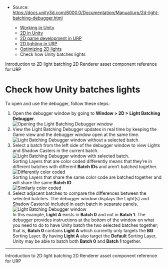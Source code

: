 * Source: https://docs.unity3d.com/6000.0/Documentation/Manual/urp/2d-light-batching-debugger.html

  * [Working in Unity](https://docs.unity3d.com/6000.0/Documentation/Manual/working-in-unity.html)
  * [2D in Unity](https://docs.unity3d.com/6000.0/Documentation/Manual/Unity2D.html)
  * [2D game development in URP](https://docs.unity3d.com/6000.0/Documentation/Manual/2d-urp-landing.html)
  * [2D lighting in URP](https://docs.unity3d.com/6000.0/Documentation/Manual/urp/2d-index.html)
  * [Optimizing 2D lights](https://docs.unity3d.com/6000.0/Documentation/Manual/urp/2d-light-optimize.html)
  * Check how Unity batches lights


[](https://docs.unity3d.com/6000.0/Documentation/Manual/urp/2d-light-batching-intro.html)
Introduction to 2D light batching
[](https://docs.unity3d.com/6000.0/Documentation/Manual/urp/2DRendererData-overview.html)
2D Renderer asset component reference for URP
# Check how Unity batches lights
To open and use the debugger, follow these steps:
  1. Open the debugger window by going to **Window > 2D > Light Batching Debugger**.  
![Opening the Light Batching Debugger window](https://docs.unity3d.com/6000.0/Documentation/uploads/urp/2D/light-batching-debugger-0.png)
  2. View the Light Batching Debugger updates in real time by keeping the Game view and the debugger window open at the same time.  
![Light Batching Debugger window without a selected batch.](https://docs.unity3d.com/6000.0/Documentation/uploads/urp/2D/light-batching-debugger-1.png)
  3. Select a batch from the left side of the debugger window to view Lights and Shadow Casters in the current batch.  
![Light Batching Debugger window with selected batch.](https://docs.unity3d.com/6000.0/Documentation/uploads/urp/2D/light-batching-debugger-2.png)  
Sorting Layers that are color coded differently means that they’re in different batches with different **Batch IDs** and aren’t batched together.  
![Differently color coded](https://docs.unity3d.com/6000.0/Documentation/uploads/urp/2D/light-batching-debugger-color-1.png)  
Sorting Layers that share the same color code are batched together and will share the same **Batch ID**.  
![Similarly color coded](https://docs.unity3d.com/6000.0/Documentation/uploads/urp/2D/light-batching-debugger-color-2.png)
  4. Select adjacent batches to compare the differences between the selected batches. The debugger window displays the Light(s) and Shadow Caster(s) included in each batch in separate panels.  
![Light Batching Debugger window](https://docs.unity3d.com/6000.0/Documentation/uploads/urp/2D/light-batching-debugger-3.png)  
In this example, **Light A** exists in **Batch 0** and not in **Batch 1**. The debugger provides instructions at the bottom of the window on what you need to do to have Unity batch the two selected batches together; that is, **Batch 0** contains **Light A** which currently only targets the **BG** Sorting Layer. By having **Light A** also target the **Default** Sorting Layer, Unity may be able to batch both **Batch 0** and **Batch 1** together.


* * *
[](https://docs.unity3d.com/6000.0/Documentation/Manual/urp/2d-light-batching-intro.html)
Introduction to 2D light batching
[](https://docs.unity3d.com/6000.0/Documentation/Manual/urp/2DRendererData-overview.html)
2D Renderer asset component reference for URP
